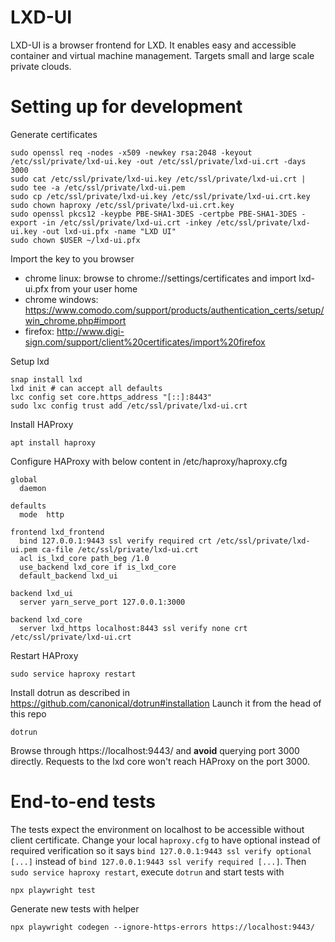 # LXD-UI

LXD-UI is a browser frontend for LXD. It enables easy and accessible container and virtual machine management.
Targets small and large scale private clouds.

# Setting up for development

Generate certificates

    sudo openssl req -nodes -x509 -newkey rsa:2048 -keyout /etc/ssl/private/lxd-ui.key -out /etc/ssl/private/lxd-ui.crt -days 3000
    sudo cat /etc/ssl/private/lxd-ui.key /etc/ssl/private/lxd-ui.crt | sudo tee -a /etc/ssl/private/lxd-ui.pem
    sudo cp /etc/ssl/private/lxd-ui.key /etc/ssl/private/lxd-ui.crt.key
    sudo chown haproxy /etc/ssl/private/lxd-ui.crt.key
    sudo openssl pkcs12 -keypbe PBE-SHA1-3DES -certpbe PBE-SHA1-3DES -export -in /etc/ssl/private/lxd-ui.crt -inkey /etc/ssl/private/lxd-ui.key -out lxd-ui.pfx -name "LXD UI"
    sudo chown $USER ~/lxd-ui.pfx

Import the key to you browser
- chrome linux: browse to chrome://settings/certificates and import lxd-ui.pfx from your user home
- chrome windows: https://www.comodo.com/support/products/authentication_certs/setup/win_chrome.php#import
- firefox: http://www.digi-sign.com/support/client%20certificates/import%20firefox

Setup lxd

    snap install lxd
    lxd init # can accept all defaults
    lxc config set core.https_address "[::]:8443"
    sudo lxc config trust add /etc/ssl/private/lxd-ui.crt

Install HAProxy

    apt install haproxy

Configure HAProxy with below content in /etc/haproxy/haproxy.cfg

    global
      daemon

    defaults
      mode  http

    frontend lxd_frontend
      bind 127.0.0.1:9443 ssl verify required crt /etc/ssl/private/lxd-ui.pem ca-file /etc/ssl/private/lxd-ui.crt
      acl is_lxd_core path_beg /1.0
      use_backend lxd_core if is_lxd_core
      default_backend lxd_ui

    backend lxd_ui
      server yarn_serve_port 127.0.0.1:3000

    backend lxd_core
      server lxd_https localhost:8443 ssl verify none crt /etc/ssl/private/lxd-ui.crt

Restart HAProxy

    sudo service haproxy restart

Install dotrun as described in https://github.com/canonical/dotrun#installation Launch it from the head of this repo

    dotrun

Browse through https://localhost:9443/ and **avoid** querying port 3000 directly. Requests to the lxd core won't reach HAProxy on the port 3000.

# End-to-end tests

The tests expect the environment on localhost to be accessible without client certificate. Change your local `haproxy.cfg` to have optional instead of required verification so it says `bind 127.0.0.1:9443 ssl verify optional [...]` instead of `bind 127.0.0.1:9443 ssl verify required [...]`. Then `sudo service haproxy restart`, execute `dotrun` and start tests with

    npx playwright test

Generate new tests with helper

    npx playwright codegen --ignore-https-errors https://localhost:9443/
